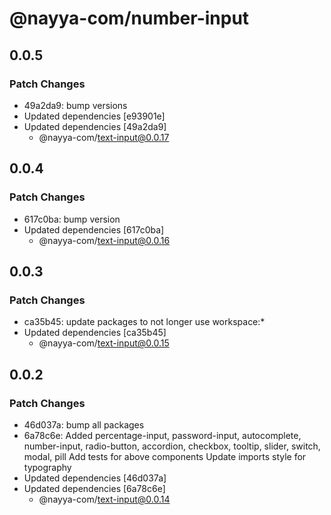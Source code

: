 # @nayya-com/number-input

## 0.0.5

### Patch Changes

- 49a2da9: bump versions
- Updated dependencies [e93901e]
- Updated dependencies [49a2da9]
  - @nayya-com/text-input@0.0.17

## 0.0.4

### Patch Changes

- 617c0ba: bump version
- Updated dependencies [617c0ba]
  - @nayya-com/text-input@0.0.16

## 0.0.3

### Patch Changes

- ca35b45: update packages to not longer use workspace:\*
- Updated dependencies [ca35b45]
  - @nayya-com/text-input@0.0.15

## 0.0.2

### Patch Changes

- 46d037a: bump all packages
- 6a78c6e: Added percentage-input, password-input, autocomplete, number-input, radio-button, accordion, checkbox, tooltip, slider, switch, modal, pill
  Add tests for above components
  Update imports style for typography
- Updated dependencies [46d037a]
- Updated dependencies [6a78c6e]
  - @nayya-com/text-input@0.0.14
